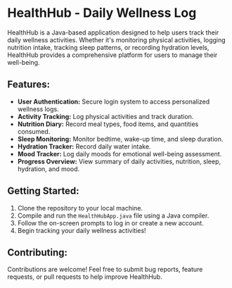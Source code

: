# HealthHub - Daily Wellness Log

HealthHub is a Java-based application designed to help users track their daily wellness activities. Whether it's monitoring physical activities, logging nutrition intake, tracking sleep patterns, or recording hydration levels, HealthHub provides a comprehensive platform for users to manage their well-being.

## Features:
- **User Authentication:** Secure login system to access personalized wellness logs.
- **Activity Tracking:** Log physical activities and track duration.
- **Nutrition Diary:** Record meal types, food items, and quantities consumed.
- **Sleep Monitoring:** Monitor bedtime, wake-up time, and sleep duration.
- **Hydration Tracker:** Record daily water intake.
- **Mood Tracker:** Log daily moods for emotional well-being assessment.
- **Progress Overview:** View summary of daily activities, nutrition, sleep, hydration, and mood.

## Getting Started:
1. Clone the repository to your local machine.
2. Compile and run the `HealthHubApp.java` file using a Java compiler.
3. Follow the on-screen prompts to log in or create a new account.
4. Begin tracking your daily wellness activities!

## Contributing:
Contributions are welcome! Feel free to submit bug reports, feature requests, or pull requests to help improve HealthHub.
